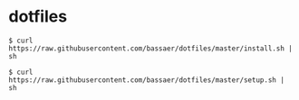 # dotfiles

```
$ curl https://raw.githubusercontent.com/bassaer/dotfiles/master/install.sh | sh
```

```
$ curl https://raw.githubusercontent.com/bassaer/dotfiles/master/setup.sh | sh
```
